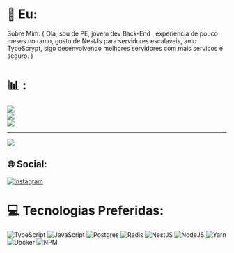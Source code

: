 # 💫 Eu:
Sobre Mim: { Ola, sou de PE, jovem dev Back-End , experiencia de pouco meses no ramo, gosto de NestJs para servidores escalaveis, amo TypeScrypt, sigo desenvolvendo melhores servidores com mais servicos e seguro. }

# 📊 :
![](https://github-readme-stats.vercel.app/api?username=Macinho7&theme=highcontrast&hide_border=false&include_all_commits=false&count_private=false)<br/>
![](https://github-readme-streak-stats.herokuapp.com/?user=Macinho7&theme=highcontrast&hide_border=false)<br/>
![](https://github-readme-stats.vercel.app/api/top-langs/?username=Macinho7&theme=highcontrast&hide_border=false&include_all_commits=false&count_private=false&layout=compact)

---
[![](https://visitcount.itsvg.in/api?id=Macinho7&label=Profile%20Views&color=12&icon=5&pretty=false)](https://visitcount.itsvg.in)

## 🌐 Social:
[![Instagram](https://img.shields.io/badge/Instagram-%23E4405F.svg?logo=Instagram&logoColor=white)](https://instagram.com/maccielx_) 

# 💻 Tecnologias Preferidas:
![TypeScript](https://img.shields.io/badge/typescript-%23007ACC.svg?style=for-the-badge&logo=typescript&logoColor=white) ![JavaScript](https://img.shields.io/badge/javascript-%23323330.svg?style=for-the-badge&logo=javascript&logoColor=%23F7DF1E) ![Postgres](https://img.shields.io/badge/postgres-%23316192.svg?style=for-the-badge&logo=postgresql&logoColor=white) ![Redis](https://img.shields.io/badge/redis-%23DD0031.svg?style=for-the-badge&logo=redis&logoColor=white) ![NestJS](https://img.shields.io/badge/nestjs-%23E0234E.svg?style=for-the-badge&logo=nestjs&logoColor=white) ![NodeJS](https://img.shields.io/badge/node.js-6DA55F?style=for-the-badge&logo=node.js&logoColor=white) ![Yarn](https://img.shields.io/badge/yarn-%232C8EBB.svg?style=for-the-badge&logo=yarn&logoColor=white) ![Docker](https://img.shields.io/badge/docker-%230db7ed.svg?style=for-the-badge&logo=docker&logoColor=white) ![NPM](https://img.shields.io/badge/NPM-%23CB3837.svg?style=for-the-badge&logo=npm&logoColor=white)


<!-- Proudly created with GPRM ( https://gprm.itsvg.in ) -->
